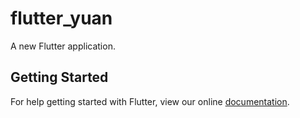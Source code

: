 # flutter_yuan

A new Flutter application.

## Getting Started

For help getting started with Flutter, view our online
[documentation](https://flutter.io/).
